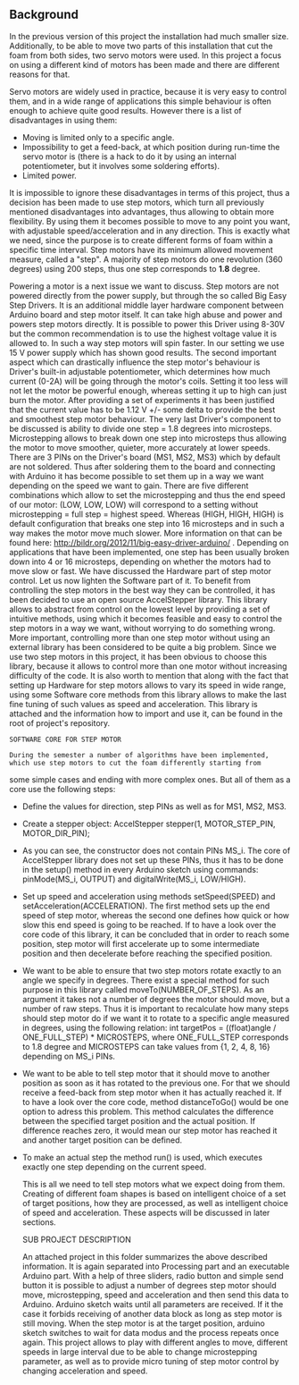 ## Background

In the previous version of this project the installation had much smaller size. Additionally, to be able to move two parts
of this installation that cut the foam from both sides, two servo motors were used. In this project a focus on using a
different kind of motors has been made and there are different reasons for that.

Servo motors are widely used in practice, because it is very easy to control them, and in a wide range of applications this
simple behaviour is often enough to achieve quite good results. However there is a list of disadvantages in using them:
- Moving is limited only to a specific angle.
- Impossibility to get a feed-back, at which position during run-time the servo motor is (there is a hack to do it by using an
  internal potentiometer, but it involves some soldering efforts).
- Limited power.

It is impossible to ignore these disadvantages in terms of this project, thus a decision has been made to use step motors, which turn all previously mentioned disadvantages into advantages, thus allowing to obtain more flexibility. By using them it
becomes possible to move to any point you want, with adjustable speed/acceleration and in any direction. This is exactly what
we need, since the purpose is to create different forms of foam within a specific time interval. Step motors have its minimum allowed movement measure, called a "step". A majority of step motors do one revolution (360 degrees) using 200 steps, thus one step corresponds to **1.8** degree.

Powering a motor is a next issue we want to discuss. Step motors are not powered directly from the power supply, but through the so called Big Easy Step Drivers. It is an additional middle layer hardware component between Arduino board and step motor itself. It can take high abuse and power and powers step motors directly. It is possible to power this Driver using 8-30V but the common recommendation is to use the highest voltage value it is allowed to. In such a way step motors will spin faster. In our setting we use 15 V power supply which has shown good results. 
	The second important aspect which can drastically influence the step motor's
behaviour is Driver's built-in adjustable potentiometer, which determines how much current (0-2A) will be going through the motor's
coils. Setting it too less will not let the motor be powerful enough, whereas setting it up to high can just burn the motor. After
providing a set of experiments it has been justified that the current value has to be 1.12 V +/- some delta to provide the best and
smoothest step motor behaviour.
	The very last Driver's component to be discussed is ability to divide one step = 1.8 degrees into microsteps. Microstepping
allows to break down one step into microsteps thus allowing the motor to move smoother, quieter, more accurately at lower speeds.
There are 3 PINs on the Driver's board (MS1, MS2, MS3) which by default are not soldered. Thus after soldering them to the board 
and connecting with Arduino it has become possible to set them up in a way we want depending on the speed we want to gain.
There are five different combinations which allow to set the microstepping and thus the end speed of our motor: (LOW, LOW, LOW)
will correspond to a setting without microstepping = full step = highest speed. Whereas (HIGH, HIGH, HIGH) is default configuration
that breaks one step into 16 microsteps and in such a way makes the motor move much slower. More information on that can be found
here: http://bildr.org/2012/11/big-easy-driver-arduino/ . Depending on applications that have been implemented, one step has been
usually broken down into 4 or 16 microsteps, depending on whether the motors had to move slow or fast.
	We have discussed the Hardware part of step motor control. Let us now lighten the Software part of it. To benefit from controlling
the step motors in the best way they can be controlled, it has been decided to use an open source AccelStepper library. This library 
allows to abstract from control on the lowest level by providing a set of intuitive methods, using which it becomes feasible and easy
to control the step motors in a way we want, without worrying to do something wrong. More important, controlling more than one step
motor without using an external library has been considered to be quite a big problem. Since we use two step motors in this project,
it has been obvious to choose this library, because it allows to control more than one motor without increasing difficulty of the
code. It is also worth to mention that along with the fact that setting up Hardware for step motors allows to vary its speed in wide range,
using some Software core methods from this library allows to make the last fine tuning of such values as speed and acceleration. 
This library is attached and the information how to import and use it, can be found in the root of project's repository.
	
	SOFTWARE CORE FOR STEP MOTOR
	
	During the semester a number of algorithms have been implemented, which use step motors to cut the foam differently starting from
some simple cases and ending with more complex ones. But all of them as a core use the following steps:

- Define the values for direction, step PINs as well as for MS1, MS2, MS3.
- Create a stepper object: AccelStepper stepper(1, MOTOR_STEP_PIN, MOTOR_DIR_PIN);
- As you can see, the constructor does not contain PINs MS_i. The core of AccelStepper library does not set up these PINs, thus it has
  to be done in the setup() method in every Arduino sketch using commands: pinMode(MS_i, OUTPUT) and digitalWrite(MS_i, LOW/HIGH).
- Set up speed and acceleration using methods setSpeed(SPEED) and setAcceleration(ACCELERATION). The first method sets up the end speed
  of step motor, whereas the second one defines how quick or how slow this end speed is going to be reached. If to have a look over the core code
  of this library, it can be concluded that in order to reach some position, step motor will first accelerate up to some intermediate position
  and then decelerate before reaching the specified position.
- We want to be able to ensure that two step motors rotate exactly to an angle we specify in degrees. There exist a special method for
  such purpose in this library called moveTo(NUMBER_OF_STEPS). As an argument it takes not a number of degrees the motor should move,
  but a number of raw steps. Thus it is important to recalculate how many steps should step motor do if we want it to rotate to a specific
  angle measured in degrees, using the following relation: int targetPos = ((float)angle / ONE_FULL_STEP) * MICROSTEPS, where ONE_FULL_STEP
  corresponds to 1.8 degree and MICROSTEPS can take values from {1, 2, 4, 8, 16} depending on MS_i PINs.
- We want to be able to tell step motor that it should move to another position as soon as it has rotated to the previous one. For that we
  should receive a feed-back from step motor when it has actually reached it. If to have a look over the core code, method distanceToGo() 
  would be one option to adress this problem. This method calculates the difference between the specified target position and the 
  actual position. If difference reaches zero, it would mean our step motor has reached it and another target position can be defined.
- To make an actual step the method run() is used, which executes exactly one step depending on the current speed.

	This is all we need to tell step motors what we expect doing from them. Creating of different foam shapes is based on intelligent choice
of a set of target positions, how they are processed, as well as intelligent choice of speed and acceleration. These aspects will be discussed in 
later sections.

	SUB PROJECT DESCRIPTION
	
	An attached project in this folder summarizes the above described information. It is again separated into Processing part and an executable
Arduino part. With a help of three sliders, radio button and simple send button it is possible to adjust a number of degrees step motor should move,
microstepping, speed and acceleration and then send this data to Arduino. Arduino sketch waits until all parameters are received. If it the case it 
forbids receiving of another data block as long as step motor is still moving. When the step motor is at the target position, arduino sketch switches
to wait for data modus and the process repeats once again. This project allows to play with different angles to move, different speeds in large interval
due to be able to change microstepping parameter, as well as to provide micro tuning of step motor control by changing acceleration and speed.
	
